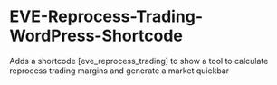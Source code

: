 # EVE-Reprocess-Trading-WordPress-Shortcode
Adds a shortcode [eve_reprocess_trading] to show a tool to calculate reprocess trading margins and generate a market quickbar
